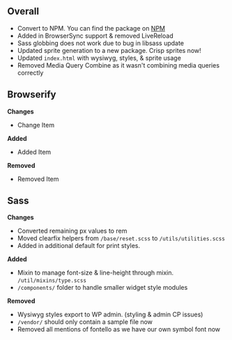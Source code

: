 ## Overall

* Convert to NPM. You can find the package on [NPM](https://www.npmjs.com/package/gulp-eta)
* Added in BrowserSync support & removed LiveReload
* Sass globbing does not work due to bug in libsass update
* Updated sprite generation to a new package. Crisp sprites now!
* Updated `index.html` with wysiwyg, styles, & sprite usage
* Removed Media Query Combine as it wasn't combining media queries correctly

## Browserify

**Changes**
* Change Item

**Added**
* Added Item

**Removed**
* Removed Item

## Sass

**Changes**
* Converted remaining px values to rem
* Moved clearfix helpers from `/base/reset.scss` to `/utils/utilities.scss`
* Added in additional default for print styles.

**Added**
* Mixin to manage font-size & line-height through mixin. `/util/mixins/type.scss`
* `/components/` folder to handle smaller widget style modules

**Removed**
* Wysiwyg styles export to WP admin. (styling & admin CP issues)
* `/vendor/` should only contain a sample file now
* Removed all mentions of fontello as we have our own symbol font now